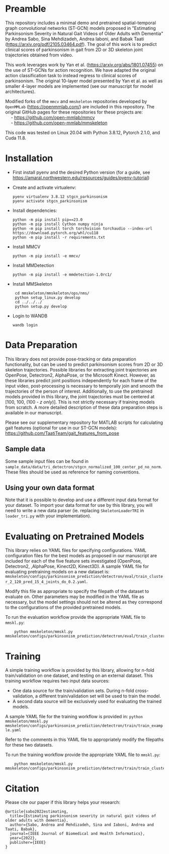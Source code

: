 # Preamble
This repository includes a minimal demo and pretrained spatial-temporal graph convolutional networks (ST-GCN) models proposed in "Estimating Parkinsonism Severity in Natural Gait Videos of Older Adults with Dementia" by Andrea Sabo, Sina Mehdizadeh, Andrea Iaboni, and Babak Taati (https://arxiv.org/pdf/2105.03464.pdf). The goal of this work is to predict clinical scores of parkinsonism in gait from 2D or 3D skeleton joint trajectories obtained from video. 

This work leverages work by Yan et al. (https://arxiv.org/abs/1801.07455) on the use of ST-GCNs for action recognition. We have adapted the original action classification task to instead regress to clinical scores of parkinsonism. The original 10-layer model presented by Yan et al. as well as smaller 4-layer models are implemented (see our manuscript for model architectures).  

Modified forks of the `mmcv` and `mmskeleton` repositories developed by `OpenMMLab` (https://openmmlab.com/) are included in this repository. The original GitHub pages for these repositories for these projects are: \
&emsp;    - https://github.com/open-mmlab/mmcv \
&emsp;    - https://github.com/open-mmlab/mmskeleton 


This code was tested on Linux 20.04 with Python 3.8.12, Pytorch 2.1.0, and Cuda 11.8.

# Installation

 - First install pyenv and the desired Python version (for a guide, see https://amaral.northwestern.edu/resources/guides/pyenv-tutorial)

 - Create and activate virtualenv:
    ```
    pyenv virtualenv 3.8.12 stgcn_parkinsonism
    pyenv activate stgcn_parkinsonism
    ```

 - Install dependencies:
    ```
    python -m pip install pip==23.0
    python -m pip install Cython numpy ninja
    python -m pip install torch torchvision torchaudio --index-url https://download.pytorch.org/whl/cu118
    python -m pip install -r requirements.txt
    ```

 - Install MMCV
    ```
    python -m pip install -e mmcv/
    ```

 - Install MMDetection
   ```
   python -m pip install -e mmdetection-1.0rc1/
   ```

 - Install MMSkeleton

   ```
    cd mmskeleton/mmskeleton/ops/nms/ 
    python setup_linux.py develop
    cd ../../../
    python setup.py develop
   ```

- Login to WANDB
    ```
    wandb login
    ```

# Data Preparation
This library does not provide pose-tracking or data preparation functionality, but can be used to predict parkinsonism scores from 2D or 3D skeleton trajectories. Possible libraries for extracting joint trajectories are OpenPose, Detectron2, AlphaPose, or the Microsoft Kinect. However, as these libraries predict joint positions independently for each frame of the input video, post-processing is necessary to temporally join and smooth the trajectories of the person of interest. Additionally, to use the pretrained models provided in this library, the joint trajectories must be centered at [100, 100, (100 - *z only*)]. This is not strictly necessary if training models from scratch. 
A more detailed description of these data preparation steps is available in our manuscript. 

Please see our supplementary repository for MATLAB scripts for calculating gait features (optional for use in our ST-GCN models): https://github.com/TaatiTeam/gait_features_from_pose

## Sample data
Some sample input files can be found in `sample_data/data/tri_detectron/stgcn_normalized_100_center_pd_no_norm`. These files should be used as reference for naming conventions. 

## Using your own data format
Note that it is possible to develop and use a different input data format for your dataset. To import your data format for use by this library, you will need to write a new data parser (ie. replacing `SkeletonLoaderTRI` in `loader_tri.py` with your implementation).  


# Evaluating on Pretrained Models
This library relies on YAML files for specifying configurations. YAML configuration files for the best models as proposed in our manuscript are included for each of the five feature sets investigated (OpenPose, Detectron2, ,AlphaPose, Kinect2D, Kinect3D). A sample YAML file for evaluating pretraining models on a new dataset is: `mmskeleton/configs/parkinsonism_prediction/detectron/eval/train_cluster_2_120_pred_15_4_joints_do_0.2.yaml`. 

Modify this file as appropriate to specify the filepath of the dataset to evaluate on. Other parameters may be modified in the YAML file as necessary, but the model settings should not be altered as they correspond to the configurations of the provided pretrained models. 

To run the evaluation workflow provide the appropriate YAML file to `mmskl.py`:
```
    python mmskeleton/mmskl.py mmskeleton/configs/parkinsonism_prediction/detectron/eval/train_cluster_2_120_pred_15_4_joints_do_0.2.yaml
```

# Training
A simple training workflow is provided by this library, allowing for n-fold train/validation on one dataset, and testing on an external dataset. This training workflow requires two input data sources: 
- One data source for the train/validation sets. During n-fold cross-validation, a different train/validation set will be used to train the model. 
- A second data source will be exclusively used for evaluating the trained models. 


A sample YAML file for the training workflow is provided in: `python mmskeleton/mmskl.py mmskeleton/configs/parkinsonism_prediction/detectron/train/train_example.yaml`

Refer to the comments in this YAML file to appropriately modify the filepaths for these two datasets. 


To run the training workflow provide the appropriate YAML file to `mmskl.py`:
```
    python mmskeleton/mmskl.py mmskeleton/configs/parkinsonism_prediction/detectron/train/train_cluster_2_120_pred_15_4_joints_do_0.2.yaml
```

# Citation
Please cite our paper if this library helps your research:
```
@article{sabo2022estimating,
  title={Estimating parkinsonism severity in natural gait videos of older adults with dementia},
  author={Sabo, Andrea and Mehdizadeh, Sina and Iaboni, Andrea and Taati, Babak},
  journal={IEEE Journal of Biomedical and Health Informatics},
  year={2022},
  publisher={IEEE}
}
```


